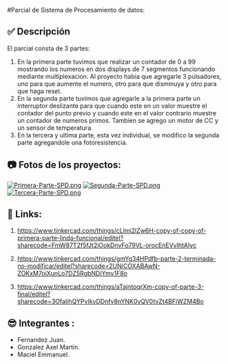 #Parcial de Sistema de Procesamiento de datos: 

## :white_check_mark: Descripción
El parcial consta de 3 partes:
1. En la primera parte tuvimos que realizar un contador de 0 a 99 mostrando los numeros en dos displays de 7 segmentos funcionando mediante multiplexacion. Al proyecto habia que agregarle 3 pulsadores, uno para que aumente el numero, otro para que disminuya y otro para que haga reset.
2. En la segunda parte tuvimos que agregarle a la primera parte un interruptor deslizante para que cuando este en un valor muestre el contador del punto previo y cuando este en el valor contrario muestre un contador de numeros primos. Tambien se agrego un motor de CC y un sensor de temperatura. 
3. En la tercera y ultima parte, esta vez individual, se modifico la segunda parte agregandole una fotoresistencia.

## :camera: Fotos de los proyectos:
[![Primera-Parte-SPD.png](https://i.postimg.cc/0Qp0fQSP/Primera-Parte-SPD.png)](https://postimg.cc/phLjVPk6)
[![Segunda-Parte-SPD.png](https://i.postimg.cc/CLdfM5K5/Segunda-Parte-SPD.png)](https://postimg.cc/zVZf0JKY)
[![Tercera-Parte-SPD.png](https://i.postimg.cc/0QcbP1R7/Tercera-Parte-SPD.png)](https://postimg.cc/TL5RJSPP)

## :rocket: Links:
1. https://www.tinkercad.com/things/cLlmi2lZw6H-copy-of-copy-of-primera-parte-linda-funcional/editel?sharecode=FmW87T2f5fJt2iOokDnvFo79VL-orocEnEVvIhtAIyc

2. https://www.tinkercad.com/things/gmYg34HPdfb-parte-2-terminada-no-modificar/editel?sharecode=2UNiCOXABAwN-ZOKxM7oiXunLo7DZ5RgbNDiYmv1F8o

3. https://www.tinkercad.com/things/aTajntoqrXm-copy-of-parte-3-final/editel?sharecode=3OfaIihQYPvIkvDDnfv8nYNK0vQV0tvZt4BFiWZM4Bo

## :sunglasses: Integrantes :
- Fernandez Juan.
- Gonzalez Axel Martin.
- Maciel Emmanuel.
